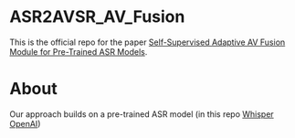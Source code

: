# ASR2AVSR_AV_Fusion

This is the official repo for the paper [Self-Supervised Adaptive AV Fusion Module for Pre-Trained ASR Models]([https://www.example.com](https://arxiv.org/abs/2312.13873)).

# About
Our approach builds on a pre-trained ASR model (in this repo [Whisper OpenAI](https://github.com/openai/whisper))
